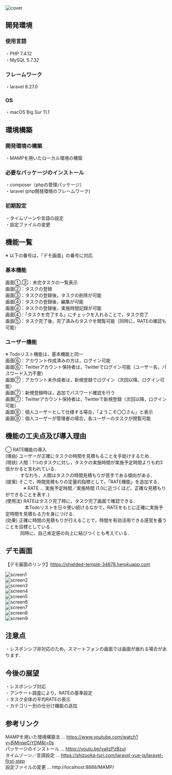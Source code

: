 ![cover](image/Todolist-cover.png)

## 開発環境

### 使用言語
・PHP 7.4.12  
・MySQL 5.7.32  

### フレームワーク
・laravel 8.27.0  

### OS
・macOS Big Sur 11.1 

## 環境構築

### 開発環境の構築
・MAMPを用いたローカル環境の構築

### 必要なパッケージのインストール
・composer（phpの管理パッケージ）  
・laravel (php開発環境のフレームワーク)  

### 初期設定
・タイムゾーンや言語の設定  
・設定ファイルの変更

## 機能一覧
※ 以下の番号は，「デモ画面」の番号に対応

### 基本機能
画面①,③：未完タスクの一覧表示  
画面②：タスクの登録  
画面③：タスクの登録後，タスクの削除が可能  
画面④：タスクの登録後，編集が可能  
画面④：タスクの登録後，実施時間記録が可能  
画面④：「タスクを完了する」にチェックを入れることで，タスク完了  
画面⑤：タスク完了後，完了済みのタスクを閲覧可能（同時に，RATEの確認も可能）  

### ユーザー機能
※ Todoリスト機能は，基本機能と同一  
画面⑥：アカウント作成済みの方は，ログイン可能  
画面⑥：Twitterアカウント保持者は，Twitterでログイン可能（ユーザー名，パスワード入力不要）  
画面⑦：アカウント未作成者は，新規登録でログイン（次回以降，ログイン可能）  
画面⑦：新規登録時は，追加でパスワード確認を行う  
画面⑦：Twitterアカウント保持者は，Twitterで新規登録（次回以降，ログイン可能）  
画面⑧：個人ユーザーとして仕様する場合，「ようこそ〇〇さん」と表示  
画面⑨：個人ユーザーが管理者の場合，各ユーザーのタスクが閲覧可能  

## 機能の工夫点及び導入理由
◯ RATE機能の導入  
(理由) ユーザーが正確にタスクの時間を見積もることを手助けするため．  
(現状) 人間：1つのタスクに対し，タスクの実施時間が実施予定時間よりも約3倍かかると言われている．  
　　　 すなわち，人間はタスクの時間見積もりが苦手である傾向がある．  
(提案) そこで，時間見積もりの定量的指標として，「RATE機能」を追加する．  
　　　　※ RATE ... 実施予定時間／実施時間 (1.0に近づくほど，正確な見積もりができることを表す．)  
(使用法) RATEはタスク完了時に，タスク完了画面で確認できる．  
　　　　 本Todoリストを日々使い続けるなかで，RATEをもとに正確に実施予定時間を見積もる力を身につける．  
(効果) 正確に時間の見積もりが行えることで，時間を有効活用できる感覚を養うことを目標としている．  
　　　 同時に，自己肯定感の向上に結びつくとも考えている．    

## デモ画面
【デモ画面のリンク】https://shielded-temple-34878.herokuapp.com  
  
![screen1](image/screen1.png)  
![screen2](image/screen2.png)  
![screen3](image/screen3.png)  
![screen4](image/screen4.png)  
![screen5](image/screen5.png)  
![screen6](image/screen6.png)  
![screen7](image/screen7.png)  
![screen8](image/screen8.png)  
![screen9](image/screen9.png)  

## 注意点
・レスポンシブ非対応のため，スマートフォンの画面では画面が崩れる場合があります． 

## 今後の展望
・レスポンシブ対応  
・アンケート調査により，RATEの基準設定  
・タスク全体の平均RATEの表示  
・カテゴリー別の仕分け機能の追加   

## 参考リンク
MAMPを用いた環境構築法 ... https://www.youtube.com/watch?v=8jMnqeCiYDM&t=0s  
パッケージのインストール ... https://youtu.be/yaitzPzBzuI  
タイムゾーン／言語設定 ... https://shizuoka-turi.com/laravel-vue-js/laravel-first-step  
設定ファイルの変更 ... http://localhost:8888/MAMP/  
